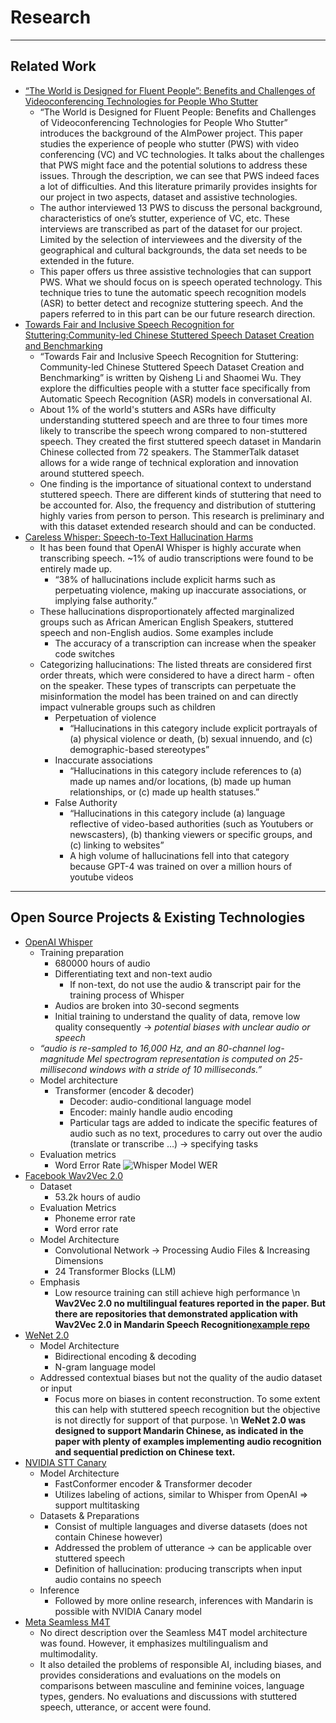 # Research 

*** 

## Related Work
* [“The World is Designed for Fluent People”: Benefits and Challenges of Videoconferencing Technologies for People Who Stutter](https://www.shaomei.info/pdfs/Stuttering_VC_preprint.pdf) 
    * “The World is Designed for Fluent People: Benefits and Challenges of Videoconferencing Technologies for People Who Stutter” introduces the background of the AImPower project. This paper studies the experience of people who stutter (PWS) with video conferencing (VC) and VC technologies. It talks about the challenges that PWS might face and the potential solutions to address these issues. Through the description, we can see that PWS indeed faces a lot of difficulties. And this literature primarily provides insights for our project in two aspects, dataset and assistive technologies. 
    * The author interviewed 13 PWS to discuss the personal background, characteristics of one’s stutter, experience of VC, etc. These interviews are transcribed as part of the dataset for our project. Limited by the selection of interviewees and the diversity of the geographical and cultural backgrounds, the data set needs to be extended in the future.  
    * This paper offers us three assistive technologies that can support PWS. What we should focus on is speech operated technology. This technique tries to tune the automatic speech recognition models (ASR) to better detect and recognize stuttering speech. And the papers referred to in this part can be our future research direction.
* [Towards Fair and Inclusive Speech Recognition for Stuttering:Community-led Chinese Stuttered Speech Dataset Creation and Benchmarking](https://www.shaomei.info/pdfs/CHI24-stuttered-speech-dataset.pdf)
    * “Towards Fair and Inclusive Speech Recognition for Stuttering: Community-led Chinese Stuttered Speech Dataset Creation and Benchmarking” is written by Qisheng Li and Shaomei Wu. They explore the difficulties people with a stutter face specifically from Automatic Speech Recognition (ASR) models in conversational AI. 
    * About 1% of the world's stutters and ASRs have difficulty understanding stuttered speech and are three to four times more likely to transcribe the speech wrong compared to non-stuttered speech. They created the first stuttered speech dataset in Mandarin Chinese collected from 72 speakers. The StammerTalk dataset allows for a wide range of technical exploration and innovation around stuttered speech. 
    * One finding is the importance of situational context to understand stuttered speech. There are different kinds of stuttering that need to be accounted for. Also, the frequency and distribution of stuttering highly varies from person to person. This research is preliminary and with this dataset extended research should and can be conducted.
* [Careless Whisper: Speech-to-Text Hallucination Harms](https://facctconference.org/static/papers24/facct24-111.pdf)
    * It has been found that OpenAI Whisper is highly accurate when transcribing speech. ~1% of audio transcriptions were found to be entirely made up.
        * “38% of hallucinations include explicit harms such as perpetuating violence, making up inaccurate associations, or implying false authority.”
    * These hallucinations disproportionately affected marginalized groups such as African American English Speakers, stuttered speech and non-English audios. Some examples include
        * The accuracy of a transcription can increase when the speaker code switches
    * Categorizing hallucinations: The listed threats are considered first order threats, which were considered to have a direct harm - often on the speaker. These types of transcripts can perpetuate the misinformation the model has been trained on and can directly impact vulnerable groups such as children
        * Perpetuation of violence
            * “Hallucinations in this category include explicit portrayals of (a) physical violence or death, (b) sexual innuendo, and (c) demographic-based stereotypes”
        * Inaccurate associations
            * “Hallucinations in this category include references to (a) made up names and/or locations, (b) made up human relationships, or (c) made up health statuses.”
        * False Authority
            * “Hallucinations in this category include (a) language reflective of video-based authorities (such as Youtubers or newscasters), (b) thanking viewers or specific groups, and (c) linking to websites”
            * A high volume of hallucinations fell into that category because GPT-4 was trained on over a million hours of youtube videos




***

## Open Source Projects & Existing Technologies
* [OpenAI Whisper](https://arxiv.org/pdf/2212.04356)
    * Training preparation
        * 680000 hours of audio
        * Differentiating text and non-text audio
            * If non-text, do not use the audio & transcript pair for the training process of Whisper
        * Audios are broken into 30-second segments
        * Initial training to understand the quality of data, remove low quality consequently &rarr; _potential biases with unclear audio or speech_
    * _“audio is re-sampled to 16,000 Hz, and an 80-channel log-magnitude Mel spectrogram representation is computed on 25-millisecond windows with a stride of 10 milliseconds.”_
    * Model architecture
        * Transformer (encoder & decoder)
            * Decoder: audio-conditional language model
            * Encoder: mainly handle audio encoding
            * Particular tags are added to indicate the specific features of audio such as no text, procedures to carry out over the audio (translate or transcribe …) &rarr; specifying tasks
    * Evaluation metrics
        * Word Error Rate
        ![Whisper Model WER](https://github.com/BU-Spark/ml-aimpower-stuttered-speech/tree/dev/assets/whisper-performance-wer.png)
* [Facebook Wav2Vec 2.0](https://arxiv.org/pdf/2006.11477)
    * Dataset
        * 53.2k hours of audio 
    * Evaluation Metrics
        * Phoneme error rate
        * Word error rate
    * Model Architecture
        * Convolutional Network &rarr; Processing Audio Files & Increasing Dimensions
        * 24 Transformer Blocks (LLM)
    * Emphasis
        * Low resource training can still achieve high performance \n
    **Wav2Vec 2.0 no multilingual features reported in the paper. But there are repositories that demonstrated application with Wav2Vec 2.0 in Mandarin Speech Recognition[example repo](https://github.com/kehanlu/Mandarin-Wav2Vec2)**
* [WeNet 2.0](https://arxiv.org/pdf/2203.15455)
    * Model Architecture
        * Bidirectional encoding & decoding
        * N-gram language model
    * Addressed contextual biases but not the quality of the audio dataset or input
        * Focus more on biases in content reconstruction. To some extent this can help with stuttered speech recognition but the objective is not directly for support of that purpose. \n
    **WeNet 2.0 was designed to support Mandarin Chinese, as indicated in the paper with plenty of examples implementing audio recognition and sequential prediction on Chinese text.**
* [NVIDIA STT Canary](https://arxiv.org/pdf/2406.19674)
    * Model Architecture
        * FastConformer encoder & Transformer decoder
        * Utilizes labeling of actions, similar to Whisper from OpenAI ⇒ support multitasking
    * Datasets & Preparations
        * Consist of multiple languages and diverse datasets (does not contain Chinese however)
        * Addressed the problem of utterance &rarr; can be applicable over stuttered speech
        * Definition of hallucination: producing transcripts when input audio contains no speech
    * Inference
        * Followed by more online research, inferences with Mandarin is possible with NVIDIA Canary model 
* [Meta Seamless M4T](https://scontent-lga3-1.xx.fbcdn.net/v/t39.2365-6/369747868_602316515432698_2401716319310287708_n.pdf?_nc_cat=106&ccb=1-7&_nc_sid=3c67a6&_nc_ohc=uGUYVevo9OgQ7kNvgHXKeh0&_nc_ht=scontent-lga3-1.xx&_nc_gid=AZRLYCUGcMC3N1VBv-wgyIH&oh=00_AYCxsQmvYgDbP291ifapxKN_wadzSdWVDLQAvnmRzwuk8Q&oe=6708DCF9)
    * No direct description over the Seamless M4T model architecture was found. However, it emphasizes multilingualism and multimodality. 
    * It also detailed the problems of responsible AI, including biases, and provides considerations and evaluations on the models on comparisons between masculine and feminine voices, language types, genders. No evaluations and discussions with stuttered speech, utterance, or accent were found.









